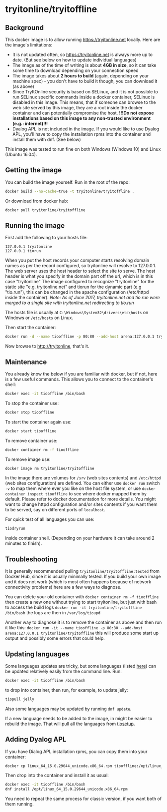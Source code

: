# tryitonline/tryitoffline

## Background

This docker image is to allow running <https://tryitonline.net> locally. Here are the image's limitations:

- It is not updated often, so <https://tryitonline.net> is always more up to date. (But see below on how to update individual languages)
- The image as of the time of writing is about **4GB in size**, so it can take some time to download depending on your connection speed
- The image takes about **2 hours to build** (again, depending on your machine spec) - you don't have to build it though, you can download it (as above)
- Since TryItOnline security is based on SELinux, and it is not possible to run SELinux specific commands inside a docker container, SELinux is disabled in this image. This means, that if someone can browse to the web site served by this image, they are a root inside the docker container and can potentially compromise the host. **!!!Do not expose installations based on this image to any non-trusted environment (e.g.: internet)!!!**
- Dyalog APL is not included in the image. If you would like to use Dyalog APL, you'll have to copy the installation rpms into the container and install them with dnf. (See below)

This image was tested to run fine on both Windows (Windows 10) and Linux (Ubuntu 16.04).

## Getting the image

You can build the image yourself. Run in the root of the repo:

```bash
docker build --no-cache=true -t tryitonline/tryitoffline .
```

Or download from docker hub:

```bash
docker pull tryitonline/tryitoffline
```

## Running the image

First add the following to your hosts file:

```text
127.0.0.1 tryitonline
127.0.0.1 tiorun
```

When you put the host records your computer starts resolving domain names as per the record configured, so tryitonline will resolve to 127.0.0.1. The web server uses the host header to select the site to serve. The host header is what you specify in the domain part off the url, which is in this case "tryitonline"
The image configured to recognize "tryitonline" for the static site "e.g. tryitonline.net" and tiorun for the dynamic part (e.g "tio.run"), this can be changed in the apache configuration (/etc/httpd inside the container). *Note: As of June 2017, tryitonline.net and tio.run were merged to a single site with tryitonline.net redirecting to tio.run*

The hosts file is usually at `C:\Windows\System32\drivers\etc\hosts` on Windows or `/etc/hosts` on Linux.

Then start the container:

```bash
docker run -d --name tiooffline -p 80:80 --add-host arena:127.0.0.1 tryitonline/tryitoffline
```

Now browse to <http://tryitonline>, that's it.

## Maintenance

You already know the below if you are familiar with docker, but if not, here is a few useful commands. This allows you to connect to the container's shell:

```bash
docker exec -it tiooffline /bin/bash
```

To stop the container use:

```bash
docker stop tiooffline
```

To start the container again use:

```bash
docker start tiooffline
```

To remove container use:

```bash
docker container rm -f tiooffline
```

To remove image use:

```bash
docker image rm tryitonline/tryitoffline
```

In the image there are volumes for `/srv` (web sites contents) and `/etc/httpd` (web sites configuration) are defined. You can either use `docker run` switch `-v` to map them where ever you like on the host file system, or use `docker container inspect tiooffline` to see where docker mapped them by default. Please refer to docker documentation for more details. You might want to change httpd configuration and/or sites contents if you want them to be served, say on different ports of `localhost`.

For quick test of all languages you can use:

```bash
tiodryrun
```

inside container shell. (Depending on your hardware it can take around 2 minutes to finish).

## Troubleshooting

It is generally recommended pulling `tryitonline/tryitoffline:tested` from Docker Hub, since it is usually minimally tested. If you build your own image and it does not work (which is most often happens because of network connectivity problems) here are a few ways to diagnose.

You can delete your old container with `docker container rm -f tiooffline` then create a new one without trying to start tryitonline, but just with bash to access the build logs `docker run -it tryitonline/tryitoffline /bin/bash` the logs are then in `/var/log/tioupd`

Another way to diagnose it is to remove the container as above and then run it like this: `docker run -it --name tiooffline -p 80:80 --add-host arena:127.0.0.1 tryitonline/tryitoffline` this will produce some start up output and possibly some errors that could help.


## Updating languages

Some languages updates are tricky, but some languages (listed [here](https://github.com/TryItOnline/tiosetup/tree/master/languages)) can be updated relatively easily from the command line. Run:

```bash
docker exec -it tiooffline /bin/bash
```

to drop into container, then run, for example, to update jelly:

```bash
tiopull jelly
```

Also some languages may be updated by running `dnf update`.

If a new language needs to be added to the image, in might be easier to rebuild the image. That will pull all the languages from [tiosetup](https://github.com/TryItOnline/tiosetup).


## Adding Dyalog APL

If you have Dialog APL installation rpms, you can copy them into your container:

```bash
docker cp linux_64_15.0.29644_unicode.x86_64.rpm tiooffline:/opt/linux_64_15.0.29644_unicode.x86_64.rpm
```

Then drop into the container and install it as usual:

```bash
docker exec -it tiooffline /bin/bash
dnf install /opt/linux_64_15.0.29644_unicode.x86_64.rpm
```

You need to repeat the same process for classic version, if you want both of them running.
